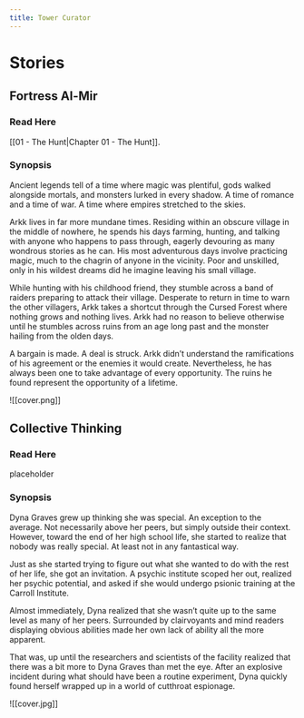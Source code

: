 ```yaml
---
title: Tower Curator
---
```

# Stories
## Fortress Al-Mir
### Read Here
[[01 - The Hunt|Chapter 01 - The Hunt]].

### Synopsis
Ancient legends tell of a time where magic was plentiful, gods walked alongside mortals, and monsters lurked in every shadow. A time of romance and a time of war. A time where empires stretched to the skies.

Arkk lives in far more mundane times. Residing within an obscure village in the middle of nowhere, he spends his days farming, hunting, and talking with anyone who happens to pass through, eagerly devouring as many wondrous stories as he can. His most adventurous days involve practicing magic, much to the chagrin of anyone in the vicinity. Poor and unskilled, only in his wildest dreams did he imagine leaving his small village.

While hunting with his childhood friend, they stumble across a band of raiders preparing to attack their village. Desperate to return in time to warn the other villagers, Arkk takes a shortcut through the Cursed Forest where nothing grows and nothing lives. Arkk had no reason to believe otherwise until he stumbles across ruins from an age long past and the monster hailing from the olden days.

A bargain is made. A deal is struck. Arkk didn’t understand the ramifications of his agreement or the enemies it would create. Nevertheless, he has always been one to take advantage of every opportunity. The ruins he found represent the opportunity of a lifetime.

![[cover.png]]
## Collective Thinking
### Read Here
placeholder
### Synopsis
Dyna Graves grew up thinking she was special. An exception to the average. Not necessarily above her peers, but simply outside their context. However, toward the end of her high school life, she started to realize that nobody was really special. At least not in any fantastical way.

Just as she started trying to figure out what she wanted to do with the rest of her life, she got an invitation. A psychic institute scoped her out, realized her psychic potential, and asked if she would undergo psionic training at the Carroll Institute.

Almost immediately, Dyna realized that she wasn’t quite up to the same level as many of her peers. Surrounded by clairvoyants and mind readers displaying obvious abilities made her own lack of ability all the more apparent.

That was, up until the researchers and scientists of the facility realized that there was a bit more to Dyna Graves than met the eye. After an explosive incident during what should have been a routine experiment, Dyna quickly found herself wrapped up in a world of cutthroat espionage.

![[cover.jpg]]
